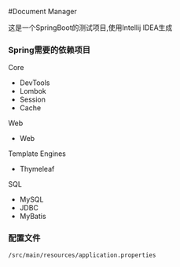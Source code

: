 #Document Manager

这是一个SpringBoot的测试项目,使用Intellij IDEA生成

### Spring需要的依赖项目
Core
- DevTools
- Lombok
- Session
- Cache

Web
- Web

Template Engines
- Thymeleaf

SQL
- MySQL
- JDBC
- MyBatis

### 配置文件
`/src/main/resources/application.properties`